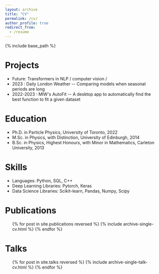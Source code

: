 ```yaml
---
layout: archive
title: "CV"
permalink: /cv/
author_profile: true
redirect_from:
  - /resume
---
```


{% include base_path %}

Projects
======
* Future: Transformers in NLP / computer vision / 
* 2023 : Daily London Weather -- Comparing models when seasonal periods are long
* 2022-2023 : MIW's AutoFit -- A desktop app to automatically find the best function to fit a given dataset

Education
======
* Ph.D. in Particle Physics, University of Toronto, 2022
* M.Sc. in Physics, with Distinction, University of Edinburgh, 2014
* B.Sc. in Physics, Highest Honours, with Minor in Mathematics, Carleton University, 2013
  
Skills
======
* Languages: Python, SQL, C++
* Deep Learning Libraries: Pytorch, Keras
* Data Science Libraries: Scikit-learn, Pandas, Numpy, Scipy

Publications
======
  <ul>{% for post in site.publications reversed %}
    {% include archive-single-cv.html %}
  {% endfor %}</ul>
  
Talks
======
  <ul>{% for post in site.talks reversed %}
    {% include archive-single-talk-cv.html %}
  {% endfor %}</ul>

